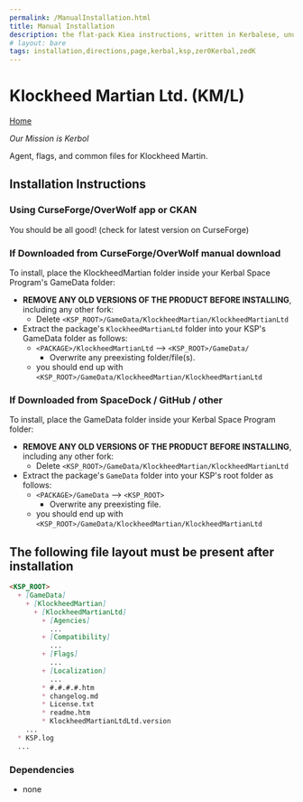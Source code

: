 ```yaml
---
permalink: /ManualInstallation.html
title: Manual Installation
description: the flat-pack Kiea instructions, written in Kerbalese, unusally present
# layout: bare
tags: installation,directions,page,kerbal,ksp,zer0Kerbal,zedK
---
```


<!-- ManualInstallation.md v1.1.7.0
Klockheed Martian Ltd. (KM/L)
created: 01 Oct 2019
updated: 18 Apr 2022 -->

<!-- based upon work by Lisias -->

# Klockheed Martian Ltd. (KM/L)

[Home](./index.md)

*Our Mission is Kerbol*

Agent, flags, and common files for Klockheed Martin.

## Installation Instructions

### Using CurseForge/OverWolf app or CKAN

You should be all good! (check for latest version on CurseForge)

### If Downloaded from CurseForge/OverWolf manual download

To install, place the KlockheedMartian folder inside your Kerbal Space Program's GameData folder:

* **REMOVE ANY OLD VERSIONS OF THE PRODUCT BEFORE INSTALLING**, including any other fork:
  * Delete `<KSP_ROOT>/GameData/KlockheedMartian/KlockheedMartianLtd`
* Extract the package's `KlockheedMartianLtd` folder into your KSP's GameData folder as follows:
  * `<PACKAGE>/KlockheedMartianLtd` --> `<KSP_ROOT>/GameData/`
    * Overwrite any preexisting folder/file(s).
  * you should end up with `<KSP_ROOT>/GameData/KlockheedMartian/KlockheedMartianLtd`

### If Downloaded from SpaceDock / GitHub / other

To install, place the GameData folder inside your Kerbal Space Program folder:

* **REMOVE ANY OLD VERSIONS OF THE PRODUCT BEFORE INSTALLING**, including any other fork:
  * Delete `<KSP_ROOT>/GameData/KlockheedMartian/KlockheedMartianLtd`
* Extract the package's `GameData` folder into your KSP's root folder as follows:
  * `<PACKAGE>/GameData` --> `<KSP_ROOT>`
    * Overwrite any preexisting file.
  * you should end up with `<KSP_ROOT>/GameData/KlockheedMartian/KlockheedMartianLtd`

## The following file layout must be present after installation

```markdown
<KSP_ROOT>
  + [GameData]
    + [KlockheedMartian]
      + [KlockheedMartianLtd]
        + [Agencies]
          ...
        + [Compatibility]
          ...
        + [Flags]
          ...
        + [Localization]
          ...
        * #.#.#.#.htm
        * changelog.md
        * License.txt
        * readme.htm
        * KlockheedMartianLtdLtd.version
    ...
  * KSP.log
  ...
```
  
### Dependencies
  
* none
  
[KMC]: https://forum.kerbalspaceprogram.com/index.php?/topic/207651-*/ "Klockheed Martian Ltd. (KM/L)"
